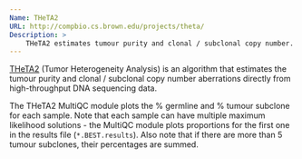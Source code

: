 ```yaml
---
Name: THeTA2
URL: http://compbio.cs.brown.edu/projects/theta/
Description: >
    THeTA2 estimates tumour purity and clonal / subclonal copy number.
---
```


[THeTA2](http://compbio.cs.brown.edu/projects/theta/) (Tumor Heterogeneity Analysis)
is an algorithm that estimates the tumour purity and clonal / subclonal copy number
aberrations directly from high-throughput DNA sequencing data.

The THeTA2 MultiQC module plots the % germline and % tumour subclone for each sample.
Note that each sample can have multiple maximum likelihood solutions - the MultiQC
module plots proportions for the first one in the results file (`*.BEST.results`).
Also note that if there are more than 5 tumour subclones, their percentages are summed.
